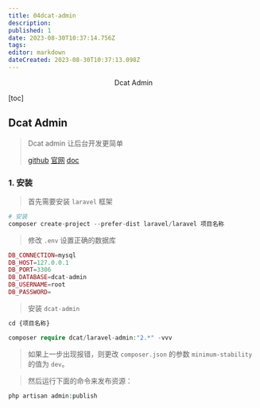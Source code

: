 ```yaml
---
title: 04dcat-admin
description: 
published: 1
date: 2023-08-30T10:37:14.756Z
tags: 
editor: markdown
dateCreated: 2023-08-30T10:37:13.098Z
---
```


<center>Dcat Admin</center>





[toc]





## Dcat Admin

> Dcat admin 让后台开发更简单
>
> [github](https://github.com/jqhph/dcat-admin)  [官网](http://www.dcatadmin.com/)   [doc](https://learnku.com/docs/dcat-admin/2.x)









### 1. 安装

> 首先需要安装 `laravel` 框架

```php
# 安装
composer create-project --prefer-dist laravel/laravel 项目名称
```

> 修改 `.env` 设置正确的数据库

```php
DB_CONNECTION=mysql
DB_HOST=127.0.0.1
DB_PORT=3306
DB_DATABASE=dcat-admin
DB_USERNAME=root
DB_PASSWORD=
```

> 安装 `dcat-admin`

```php
cd {项目名称}

composer require dcat/laravel-admin:"2.*" -vvv
```

> 如果上一步出现报错，则更改 `composer.json` 的参数 `minimum-stability` 的值为 `dev`。

> 然后运行下面的命令来发布资源：

```php
php artisan admin:publish
```